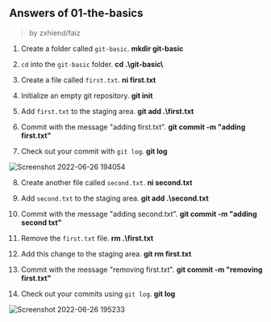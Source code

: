 ## Answers of 01-the-basics
>by zxhiend/faiz

1. Create a folder called `git-basic`. **mkdir git-basic**

2. `cd` into the `git-basic` folder. **cd .\git-basic\\**

3. Create a file called `first.txt`. **ni first.txt**

4. Initialize an empty git repository. **git init**

5. Add `first.txt` to the staging area. **git add .\first.txt**

6. Commit with the message "adding first.txt". **git commit -m "adding first.txt"**

7. Check out your commit with `git log`. **git log** 

![Screenshot 2022-06-26 194054](https://user-images.githubusercontent.com/67363618/175814680-c8e70909-5031-49a6-bf4f-b19f5d2664b9.jpg)

8. Create another file called `second.txt`. **ni second.txt**

9. Add `second.txt` to the staging area. **git add .\second.txt**

10. Commit with the message "adding second.txt". **git commit -m "adding second txt"**

11. Remove the `first.txt` file. **rm .\first.txt**

12. Add this change to the staging area. **git rm first.txt**

13. Commit with the message "removing first.txt". **git commit -m "removing first.txt"**

14. Check out your commits using `git log`. **git log**

![Screenshot 2022-06-26 195233](https://user-images.githubusercontent.com/67363618/175815091-c5e8a550-a2a9-4f41-a766-0fffb08e87b2.jpg)
